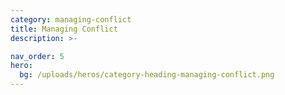 ```yaml
---
category: managing-conflict
title: Managing Conflict
description: >-

nav_order: 5
hero:
  bg: /uploads/heros/category-heading-managing-conflict.png
---
```

